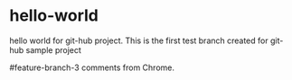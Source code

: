 # hello-world
hello world for git-hub project.
This is the first test branch created for git-hub sample project

#feature-branch-3
comments from Chrome.
